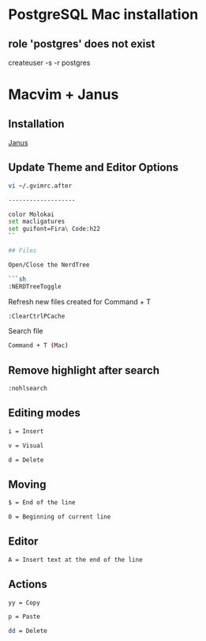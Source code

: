 # PostgreSQL Mac installation

## role 'postgres' does not exist

createuser -s -r postgres

# Macvim + Janus

## Installation

[Janus](https://github.com/carlhuda/janus)

## Update Theme and Editor Options

```sh
vi ~/.gvimrc.after

-------------------

color Molokai
set macligatures
set guifont=Fira\ Code:h22
``

## Files

Open/Close the NerdTree

```sh
:NERDTreeToggle
```

Refresh new files created for Command + T

```sh
:ClearCtrlPCache
```

Search file

```sh
Command + T (Mac)
```

## Remove highlight after search

```sh
:nohlsearch
```

## Editing modes

```sh
i = Insert
```

```sh
v = Visual
```

```sh
d = Delete
```

## Moving

```sh
$ = End of the line
```

```sh
0 = Beginning of current line
```

## Editor


```sh
A = Insert text at the end of the line
```

## Actions


```sh
yy = Copy
```

```sh
p = Paste
```

```sh
dd = Delete
```
